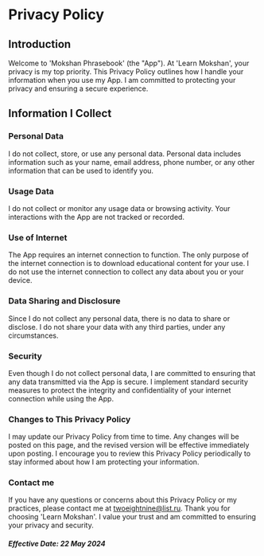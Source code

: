 # Privacy Policy
## Introduction

Welcome to 'Mokshan Phrasebook' (the "App"). At 'Learn Mokshan', your privacy is my top priority. This Privacy Policy outlines how I handle your information when you use my App. I am committed to protecting your privacy and ensuring a secure experience.

## Information I Collect
### Personal Data

I do not collect, store, or use any personal data. Personal data includes information such as your name, email address, phone number, or any other information that can be used to identify you.

### Usage Data

I do not collect or monitor any usage data or browsing activity. Your interactions with the App are not tracked or recorded.

### Use of Internet

The App requires an internet connection to function. The only purpose of the internet connection is to download educational content for your use. I do not use the internet connection to collect any data about you or your device.

### Data Sharing and Disclosure

Since I do not collect any personal data, there is no data to share or disclose. I do not share your data with any third parties, under any circumstances.

### Security

Even though I do not collect personal data, I are committed to ensuring that any data transmitted via the App is secure. I implement standard security measures to protect the integrity and confidentiality of your internet connection while using the App.

### Changes to This Privacy Policy

I may update our Privacy Policy from time to time. Any changes will be posted on this page, and the revised version will be effective immediately upon posting. I encourage you to review this Privacy Policy periodically to stay informed about how I am protecting your information.

### Contact me

If you have any questions or concerns about this Privacy Policy or my practices, please contact me at twoeightnine@list.ru.
Thank you for choosing 'Learn Mokshan'. I value your trust and am committed to ensuring your privacy and security.

##### Effective Date: 22 May 2024
